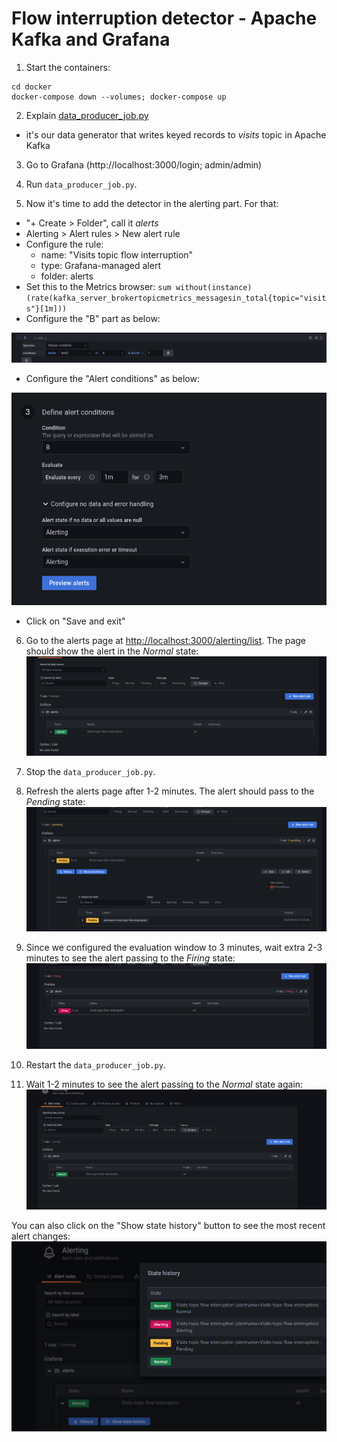 # Flow interruption detector - Apache Kafka and Grafana

1. Start the containers:
```
cd docker
docker-compose down --volumes; docker-compose up
```

2. Explain [data_producer_job.py](data_producer_job.py)
* it's our data generator that writes keyed records to _visits_ topic in Apache Kafka

3. Go to Grafana (http://localhost:3000/login; admin/admin) 

4. Run `data_producer_job.py`.

5. Now it's time to add the detector in the alerting part. For that:

* "+ Create > Folder", call it _alerts_
* Alerting > Alert rules > New alert rule
* Configure the rule:
  * name: "Visits topic flow interruption"
  * type: Grafana-managed alert
  * folder: alerts
* Set this to the Metrics browser: `sum without(instance)(rate(kafka_server_brokertopicmetrics_messagesin_total{topic="visits"}[1m]))`
* Configure the "B" part as below:

![alert_condition.png](assets/alert_condition.png)

* Configure the "Alert conditions" as below:

![alert_setting.png](assets/alert_setting.png)

* Click on "Save and exit"

6. Go to the alerts page at [http://localhost:3000/alerting/list](http://localhost:3000/alerting/list). The page should
show the alert in the _Normal_ state:
![state_normal_1.png](assets/state_normal_1.png)

7. Stop the `data_producer_job.py`. 
8. Refresh the alerts page after 1-2 minutes. The alert should pass to the _Pending_ state:
![state_pending.png](assets/state_pending.png)

9. Since we configured the evaluation window to 3 minutes, wait extra 2-3 minutes to see the alert passing to the _Firing_ state:
![state_firing.png](assets/state_firing.png)

10. Restart the `data_producer_job.py`.

11. Wait 1-2 minutes to see the alert passing to the _Normal_ state again:
![state_normal_2.png](assets/state_normal_2.png)

You can also click on the "Show state history" button to see the most recent alert changes:
![state_history.png](assets/state_history.png)
